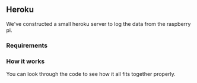 ## Heroku

We've constructed a small heroku server to log the data from the raspberry pi.

### Requirements



### How it works

You can look through the code to see how it all fits together properly.  
